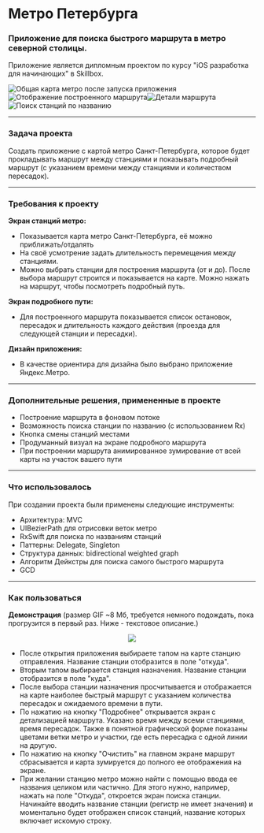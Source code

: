 # Метро Петербурга
### Приложение для поиска быстрого маршрута в метро северной столицы.

Приложение является дипломным проектом по курсу "iOS разработка для начинающих" в Skillbox.

![Общая карта метро после запуска приложения](GitHubImages/MetroSpb_MapScreen.jpg)![Отображение построенного маршрута](GitHubImages/MetroSpb_RouteMap.jpg)![Детали маршрута](GitHubImages/MetroSpb_RouteDetails.jpg)![Поиск станций по названию](GitHubImages/MetroSpb_SearchStation.jpg)
****
### Задача проекта
Cоздать приложение с картой метро Санкт-Петербурга, которое будет прокладывать маршрут между станциями и показывать подробный маршрут (с указанием времени между станциями и количеством пересадок).
****
### Требования к проекту

__Экран станций метро:__
- Показывается карта метро Санкт-Петербурга, её можно приближать/отдалять
- На своё усмотрение задать длительность перемещения между станциями.
- Можно выбрать станции для построения маршрута (от и до). После выбора маршрут строится и показывается на карте. Можно нажать на маршрут, чтобы посмотреть подробный путь.

__Экран подробного пути:__
- Для построенного маршрута показывается список остановок, пересадок и длительность каждого действия (проезда для следующей станции и пересадки).

__Дизайн приложения:__
- В качестве ориентира для дизайна было выбрано приложение Яндекс.Метро.
****
### Дополнительные решения, примененные в проекте
- Построение маршрута в фоновом потоке
- Возможность поиска станции по названию (с использованием Rx)
- Кнопка смены станций местами
- Продуманный визуал на экране подробного маршрута
- При построении маршрута анимированное зумирование от всей карты на участок вашего пути
****
### Что использовалось
При создании проекта были применены следующие инструменты:
- Архитектура: MVC
- UIBezierPath для отрисовки веток метро
- RxSwift для поиска по названиям станций
- Паттерны: Delegate, Singleton
- Структура данных: bidirectional weighted graph
- Алгоритм Дейкстры для поиска самого быстрого маршрута
- GCD
****
### Как пользоваться
__Демонстрация__ (размер GIF ~8 Мб, требуется немного подождать, пока прогрузится в первый раз. Ниже - текстовое описание.)

<p align="center">
  <img src="GitHubImages/SpbMetro.gif" />
</p>

- После открытия приложения выбираете тапом на карте станцию отправления. Название станции отобразится в поле "откуда".
- Вторым тапом выбирается станция назначения. Название станции отобразится в поле "куда".
- После выбора станции назначения просчитывается и отображается на карте наиболее быстрый маршрут с указанием количества пересадок и ожидаемого времени в пути.
- По нажатию на кнопку "Подробнее" открывается экран с детализацией маршрута. Указано время между всеми станциями, время пересадок. Также в понятной графической форме показаны цветами ветки метро и участки, где есть пересадка с одной линии на другую.
- По нажатию на кнопку "Очистить" на главном экране маршрут сбрасывается и карта зумируется до полного ее отображения на экране.
- При желании станцию метро можно найти с помощью ввода ее названия целиком или частично. Для этого нужно, например, нажать на поле "Откуда", откроется экран поиска станции. Начинайте вводить название станции (регистр не имеет значения) и моментально будет отображен список станций, название которых включает искомую строку.

